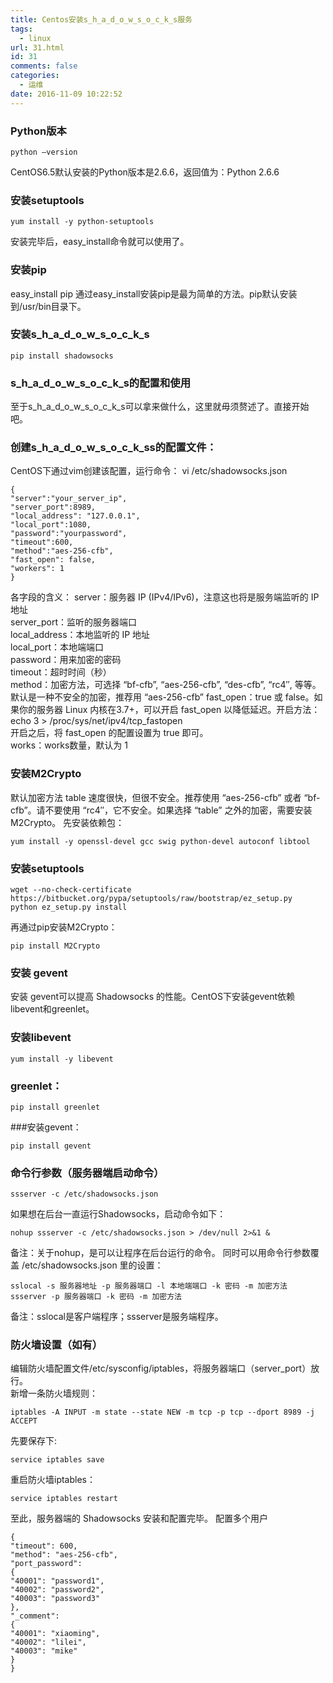 ```yaml
---
title: Centos安装s_h_a_d_o_w_s_o_c_k_s服务
tags:
  - linux
url: 31.html
id: 31
comments: false
categories:
  - 运维
date: 2016-11-09 10:22:52
---
```


### Python版本

    python –version
    

CentOS6.5默认安装的Python版本是2.6.6，返回值为：Python 2.6.6

### 安装setuptools

    yum install -y python-setuptools
    

安装完毕后，easy_install命令就可以使用了。

### 安装pip

easy\_install pip 通过easy\_install安装pip是最为简单的方法。pip默认安装到/usr/bin目录下。

### 安装s\_h\_a\_d\_o\_w\_s\_o\_c\_k\_s

    pip install shadowsocks
    

### s\_h\_a\_d\_o\_w\_s\_o\_c\_k\_s的配置和使用

至于s\_h\_a\_d\_o\_w\_s\_o\_c\_k\_s可以拿来做什么，这里就毋须赘述了。直接开始吧。

### 创建s\_h\_a\_d\_o\_w\_s\_o\_c\_k\_ss的配置文件：

CentOS下通过vim创建该配置，运行命令： vi /etc/shadowsocks.json

    {
    "server":"your_server_ip",
    "server_port":8989,
    "local_address": "127.0.0.1",
    "local_port":1080,
    "password":"yourpassword",
    "timeout":600,
    "method":"aes-256-cfb",
    "fast_open": false,
    "workers": 1
    }
    

各字段的含义： server：服务器 IP (IPv4/IPv6)，注意这也将是服务端监听的 IP 地址  
server_port：监听的服务器端口  
local_address：本地监听的 IP 地址  
local_port：本地端端口  
password：用来加密的密码  
timeout：超时时间（秒）  
method：加密方法，可选择 “bf-cfb”, “aes-256-cfb”, “des-cfb”, “rc4″, 等等。默认是一种不安全的加密，推荐用 “aes-256-cfb” fast\_open：true 或 false。如果你的服务器 Linux 内核在3.7+，可以开启 fast\_open 以降低延迟。开启方法： echo 3 > /proc/sys/net/ipv4/tcp_fastopen  
开启之后，将 fast_open 的配置设置为 true 即可。  
works：works数量，默认为 1

### 安装M2Crypto

默认加密方法 table 速度很快，但很不安全。推荐使用 “aes-256-cfb” 或者 “bf-cfb”。请不要使用 “rc4″，它不安全。如果选择 “table” 之外的加密，需要安装 M2Crypto。 先安装依赖包：

    yum install -y openssl-devel gcc swig python-devel autoconf libtool
    

### 安装setuptools

    wget --no-check-certificate https://bitbucket.org/pypa/setuptools/raw/bootstrap/ez_setup.py
    python ez_setup.py install
    

再通过pip安装M2Crypto：

    pip install M2Crypto
    

### 安装 gevent

安装 gevent可以提高 Shadowsocks 的性能。CentOS下安装gevent依赖libevent和greenlet。

### 安装libevent

    yum install -y libevent
    

### greenlet：

    pip install greenlet
    

###安装gevent：

    pip install gevent
    

### 命令行参数（服务器端启动命令）

    ssserver -c /etc/shadowsocks.json
    

如果想在后台一直运行Shadowsocks，启动命令如下：

    nohup ssserver -c /etc/shadowsocks.json > /dev/null 2>&1 &
    

备注：关于nohup，是可以让程序在后台运行的命令。 同时可以用命令行参数覆盖 /etc/shadowsocks.json 里的设置：

    sslocal -s 服务器地址 -p 服务器端口 -l 本地端端口 -k 密码 -m 加密方法
    ssserver -p 服务器端口 -k 密码 -m 加密方法
    

备注：sslocal是客户端程序；ssserver是服务端程序。

### 防火墙设置（如有）

编辑防火墙配置文件/etc/sysconfig/iptables，将服务器端口（server_port）放行。  
新增一条防火墙规则：

    iptables -A INPUT -m state --state NEW -m tcp -p tcp --dport 8989 -j ACCEPT
    

先要保存下:

    service iptables save
    

重启防火墙iptables：

    service iptables restart
    

至此，服务器端的 Shadowsocks 安装和配置完毕。 配置多个用户

    {
    "timeout": 600,
    "method": "aes-256-cfb",
    "port_password":
    {
    "40001": "password1",
    "40002": "password2",
    "40003": "password3"
    },
    "_comment":
    {
    "40001": "xiaoming",
    "40002": "lilei",
    "40003": "mike"
    }
    }